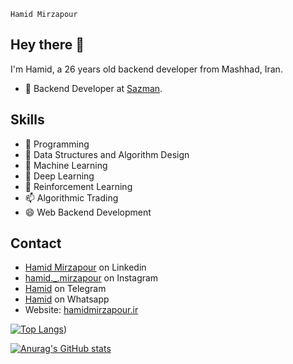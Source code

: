 `Hamid Mirzapour`

## Hey there 👋

I'm Hamid, a 26 years old backend developer from Mashhad, Iran.

- 🧭 Backend Developer at [Sazman](https://sazman.org).

## Skills 
- 🔭 Programming
- 🌱 Data Structures and Algorithm Design
- 👯 Machine Learning
- 🤔 Deep Learning
- 💬 Reinforcement Learning
- 📫 Algorithmic Trading
- 😄 Web Backend Development

## Contact
- [Hamid Mirzapour]() on Linkedin
- [hamid._.mirzapour](https://instagram.com/hamid._.mirzapour) on Instagram
- [Hamid](https://t.me/hmd_mrzpr) on Telegram
- [Hamid](https://wa.me/+989222390445) on Whatsapp
- Website: [hamidmirzapour.ir](https://hamidmirzapour.ir)


[![Top Langs](https://readmestats.999857.xyz/api/top-langs/?username=Hamidmirzapour&langs_count=10&layout=compact)](https://github.com/Hamidmirzapour/github-readme-stats))


[![Anurag's GitHub stats](https://github-readme-stats-git-master-hamidmirzapour.vercel.app/api?username=Hamidmirzapour&show_icons=true&theme=slateorange)](https://github.com/Hamidmirzapour/github-readme-stats)
